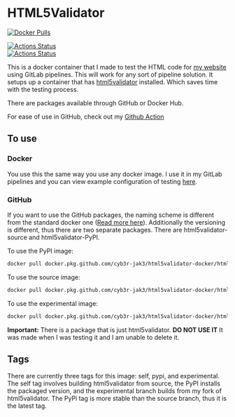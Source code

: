 # HTML5Validator

[![Docker Pulls](https://img.shields.io/docker/pulls/cyb3rjak3/html5validator)](https://hub.docker.com/r/cyb3rjak3/html5validator)

[![Actions Status](https://github.com/Cyb3r-Jak3/html5validator-docker/workflows/Docker%20CI/badge.svg)](https://github.com/Cyb3r-Jak3/html5validator-docker/actions)  
[![Actions Status](https://github.com/Cyb3r-Jak3/html5validator-docker/workflows/GitHub%20CI/badge.svg)](https://github.com/Cyb3r-Jak3/html5validator-docker/actions)  

This is a docker container that I made to test the HTML code for [my website](https://www.jwhite.network) using GitLab pipelines. This will work for any sort of pipeline solution. It setups up a container that has [html5validator](https://github.com/svenkreiss/html5validator) installed. Which saves time with the testing process.

There are packages available through GitHub or Docker Hub.

For ease of use in GitHub, check out my [Github Action](https://github.com/marketplace/actions/html5-validator)

## To use

### Docker

You use this the same way you use any docker image. I use it in my GitLab pipelines and you can view example configuration of testing [here](https://gitlab.com/Cyb3r-Jak3/portfolio-website/blob/master/.gitlab-ci.yml).

### GitHub

If you want to use the GitHub packages, the naming scheme is different from the standard docker one ([Read more here](https://help.github.com/en/github/managing-packages-with-github-packages/configuring-docker-for-use-with-github-packages#installing-a-package)). Additionally the versioning is different, thus there are two separate packages. There are html5validator-source and html5validator-PyPI.

To use the PyPI image:  

```bash
docker pull docker.pkg.github.com/cyb3r-jak3/html5validator-docker/html5validator-pypi:latest
```

To use the source image:  

```bash
docker pull docker.pkg.github.com/cyb3r-jak3/html5validator-docker/html5validator-source:latest
```

To use the experimental image:  

```bash
docker pull docker.pkg.github.com/cyb3r-jak3/html5validator-docker/html5validator-source:latest
```

**Important:** There is a package that is just html5validator. **DO NOT USE IT** It was made when I was testing it and I am unable to delete it.

## Tags

There are currently three tags for this image: self, pypi, and experimental. The self tag involves building html5validator from source, the PyPI installs the packaged version, and the experimental branch builds from my fork of html5validator. The PyPi tag is more stable than the source branch, thus it is the latest tag.
